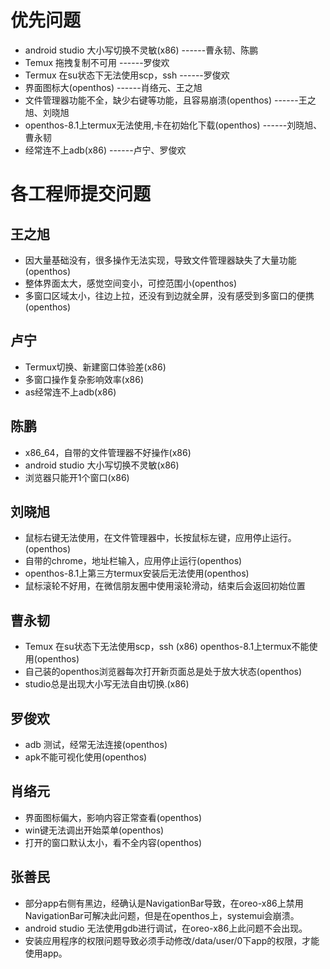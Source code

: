 # 优先问题
- android studio 大小写切换不灵敏(x86) ------曹永韧、陈鹏
- Temux 拖拽复制不可用 ------罗俊欢
- Termux 在su状态下无法使用scp，ssh ------罗俊欢
- 界面图标大(openthos) ------肖络元、王之旭
- 文件管理器功能不全，缺少右键等功能，且容易崩溃(openthos) ------王之旭、刘晓旭
- openthos-8.1上termux无法使用,卡在初始化下载(openthos) ------刘晓旭、曹永韧
- 经常连不上adb(x86) ------卢宁、罗俊欢

# 各工程师提交问题
## 王之旭
- 因大量基础没有，很多操作无法实现，导致文件管理器缺失了大量功能(openthos)
- 整体界面太大，感觉空间变小，可控范围小(openthos)
- 多窗口区域太小，往边上拉，还没有到边就全屏，没有感受到多窗口的便携(openthos)

## 卢宁
- Termux切换、新建窗口体验差(x86)
- 多窗口操作复杂影响效率(x86)
- as经常连不上adb(x86)

## 陈鹏
- x86_64，自带的文件管理器不好操作(x86)
- android studio 大小写切换不灵敏(x86)
- 浏览器只能开1个窗口(x86)

## 刘晓旭
- 鼠标右键无法使用，在文件管理器中，长按鼠标左键，应用停止运行。(openthos)
- 自带的chrome，地址栏输入，应用停止运行(openthos)
- openthos-8.1上第三方termux安装后无法使用(openthos)
- 鼠标滚轮不好用，在微信朋友圈中使用滚轮滑动，结束后会返回初始位置

## 曹永韧
- Temux 在su状态下无法使用scp，ssh  (x86)  openthos-8.1上termux不能使用(openthos)
- 自己装的openthos浏览器每次打开新页面总是处于放大状态(openthos)
- studio总是出现大小写无法自由切换.(x86)

## 罗俊欢
- adb 测试，经常无法连接(openthos)
- apk不能可视化使用(openthos)

## 肖络元
- 界面图标偏大，影响内容正常查看(openthos)
- win键无法调出开始菜单(openthos)
- 打开的窗口默认太小，看不全内容(openthos)

## 张善民
- 部分app右侧有黑边，经确认是NavigationBar导致，在oreo-x86上禁用NavigationBar可解决此问题，但是在openthos上，systemui会崩溃。
- android studio 无法使用gdb进行调试，在oreo-x86上此问题不会出现。
- 安装应用程序的权限问题导致必须手动修改/data/user/0下app的权限，才能使用app。
